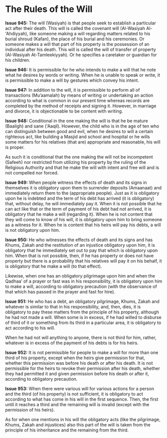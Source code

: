 The Rules of the Will
=====================

**Issue 945:** The will (Wasiyah) is that people seek to establish a
particular act after their death. This will is called the covenant will
(Al-Wasiyah Al-'Ahdiyyah), like someone making a will regarding matters
related to his burial shroud (Kafan), the place of his burial and his
ceremonies. Or someone makes a will that part of his property is the
possession of an individual after his death. This will is called the
will of transfer of property (Al-Wasiyah At-Tamleekiyyah). Or he
specifies a caretaker or guardian for his children.

**Issue 946:** It is permissible for he who intends to make a will that
he note what he desires by words or writing. When he is unable to speak
or write, it is permissible to make a will by gestures which convey his
intent.

**Issue 947:** In addition to the will, it is permissible to perform all
of transactions (Mu’aamalah) by means of writing or undertaking an
action according to what is common in our present time whereas records
are completed by the method of receipts and signing it. However, in
marriage and divorce, it is objectionable to be content with writing.

**Issue 948:** Conditional in the one making the will is that he be
mature (Baaligh) and sane ('Aaqil). However, the child who is in the age
of ten who can distinguish between good and evil, when he desires to
will a certain righteous act, like building a Masjid and school and
hospital or he wills some matters for his relatives (that are)
appropriate and reasonable, his will is proper.

As such it is conditional that the one making the will not be
incompetent (Safeeh) nor restricted from utilizing his property by the
ruling of the Religious Authority and that he make the will with intent
and free will and is not compelled nor forced.

**Issue 949:** When people witness the effects of death and its signs in
themselves it is obligatory upon them to surrender deposits (Amaanaat)
and immediately return them to the (appropriate people). Just as it is
obligatory upon he is indebted and the term of his debt has arrived (it
is obligatory) that, without delay, he will immediately pay it. When it
is not possible that he can act like that or the term of payment of his
debt had not arrived, it is obligatory that he make a will (regarding
it). When he is not content that they will come to know of his will, it
is obligatory upon him to bring someone as a witness for it. When he is
content that his heirs will pay his debts, a will is not obligatory upon
him.

**Issue 950:** He who witnesses the effects of death and its signs and
has Khums, Zakah and the restitution of an injustice obligatory upon
him, it is obligatory that he immediately set out to pay that which is
obligatory upon him. When that is not possible, then, if he has property
or does not have property but there is a probability that his relatives
will pay it on his behalf, it is obligatory that he make a will (to that
effect).

Likewise, when one has an obligatory pilgrimage upon him and when the
Qadhaa’ of a prayer or fast was in his responsibility, it is obligatory
upon him to make a will, according to obligatory precaution (with the
observance of that which has passed in the prayer and fast for hire).

**Issue 951:** He who has a debt, an obligatory pilgrimage, Khums, Zakah
and whatever is similar to that in his responsibility, and, then, dies,
it is obligatory to pay these matters from the principle of his
property, although he had not made a will. When some is in excess, if he
had willed to disburse of third of it or something from its third in a
particular area, it is obligatory to act according to his will.

When he had not will anything to anyone, there is not third for him,
rather, whatever is in excess of the payment of his debts is for his
heirs.

**Issue 952:** It is not permissible for people to make a will for more
than one third of his property, except when the heirs give permission
for that, whether this permission was before his death or after his
death. It is not permissible for the heirs to revoke their permission
after his death, whether they had permitted it and given permission
before his death or after it, according to obligatory precaution.

**Issue 953:** When there were various will for various actions for a
person and the third (of his property) is not sufficient, it is
obligatory to act according to what has come in his will in the first
sequence. Then, the first until it reaches a third and the remaining
will is invalid (except with the permission of his heirs).

As for when one mentions in his will the obligatory acts (like the
pilgrimage, Khums, Zakah and injustices) also this part of the will is
taken from the principle of his inheritance and the remaining from the
third.


